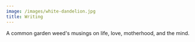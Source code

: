 ```yaml
---
image: /images/white-dandelion.jpg
title: Writing
---
```

A common garden weed's musings on life, love, motherhood, and the mind.